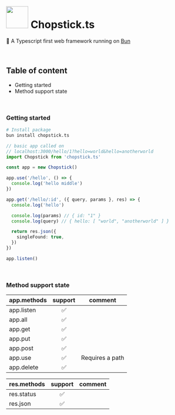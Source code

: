 # <img src="https://github.com/sp90/chopstick.ts/blob/e71c2d3830cef14b0b1617328f07826bded1d892/misc/chopstick.svg" width="60px"></img> Chopstick.ts

🥢 A Typescript first web framework running on [Bun](https://bun.sh)

<br />

## Table of content

- Getting started
- Method support state

<br />

### Getting started

```sh
# Install package
bun install chopstick.ts
```

```ts
// basic app called on
// localhost:3000/hello/1?hello=world&hello=anotherworld
import Chopstick from 'chopstick.ts'

const app = new Chopstick()

app.use('/hello', () => {
  console.log('hello middle')
})

app.get('/hello/:id', ({ query, params }, res) => {
  console.log('hello')

  console.log(params) // { id: "1" }
  console.log(query) // { hello: [ "world", "anotherworld" ] }

  return res.json({
    singleFound: true,
  })
})

app.listen()
```

<br />

### Method support state

| app.methods | support |     comment     |
| ----------- | :-----: | :-------------: |
| app.listen  |   ✅    |                 |
| app.all     |   ✅    |                 |
| app.get     |   ✅    |                 |
| app.put     |   ✅    |                 |
| app.post    |   ✅    |                 |
| app.use     |   ✅    | Requires a path |
| app.delete  |   ✅    |                 |

| res.methods | support | comment |
| ----------- | :-----: | :-----: |
| res.status  |   ✅    |         |
| res.json    |   ✅    |         |

[i2]: https://github.com/sp90/chopstick.ts/issues/2
